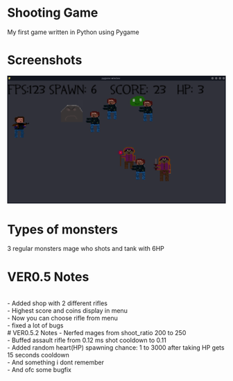  # Shooting Game 
My first game written in Python using Pygame

# Screenshots
![](ss.png)

# Types of monsters

3 regular monsters
mage who shots
and tank with 6HP 

# VER0.5 Notes
<br>
- Added shop with 2 different rifles
<br>
- Highest score and coins display in menu
<br>
- Now you can choose rifle from menu
<br>
- fixed a lot of bugs 
<br>
# VER0.5.2 Notes
- Nerfed mages from shoot_ratio 200 to 250
<br>
- Buffed assault rifle from 0.12 ms shot cooldown to 0.11
<br>
- Added random heart(HP) spawning chance: 1 to 3000 after taking HP gets 15 seconds cooldown
<br>
- And something i dont remember
<br>
- And ofc some bugfix
